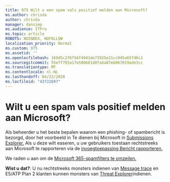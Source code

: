 ```yaml
---
title: 975 Wilt u een spam vals positief melden aan Microsoft?
ms.author: chrisda
author: chrisda
manager: dansimp
ms.audience: ITPro
ms.topic: article
ROBOTS: NOINDEX, NOFOLLOW
localization_priority: Normal
ms.custom: 975
ms.assetid: ''
ms.openlocfilehash: 169d5c276f56f4941de73925e21cc045a65fd0c1
ms.sourcegitcommit: 55eff703a17e500681d8fa6a87eb067019ade3cc
ms.translationtype: MT
ms.contentlocale: nl-NL
ms.lasthandoff: 04/22/2020
ms.locfileid: "43722697"
---
```

# <a name="would-you-like-to-report-a-spam-false-positive-to-microsoft"></a>Wilt u een spam vals positief melden aan Microsoft?

Als beheerder u het beste bepalen waarom een phishing- of spambericht is bezorgd, door het voorbeeld in Te dienen bij Microsoft in [Submissions Explorer.](https://protection.office.com/reportsubmission) Als u deze wilt easeren, u uw gebruikers toestaan rechtstreeks aan Microsoft te rapporteren via de [invoegtoepassing Bericht rapporteren.](https://appsource.microsoft.com/product/office/WA104381180?src=office&tab=Overview)

We raden u aan om de [Microsoft 365-spamfilters te omzeilen.](https://docs.microsoft.com/exchange/troubleshoot/antispam/cautions-against-bypassing-spam-filters)

**Wist u dat?**: U nu rechtstreeks monsters indienen van [Message trace](https://protection.office.com/messagetrace) en E5/ATP Plan 2 klanten kunnen monsters van [Threat Explorer](https://docs.microsoft.com/microsoft-365/security/office-365-security/threat-explorer)indienen.
